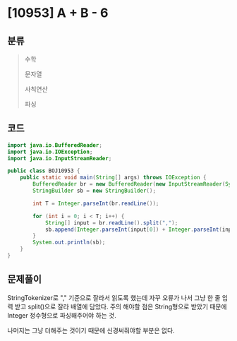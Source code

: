 # [10953] A + B - 6

## 분류
> 수학
>
> 문자열
>
> 사칙연산
>
> 파싱

## 코드
```java
import java.io.BufferedReader;
import java.io.IOException;
import java.io.InputStreamReader;

public class BOJ10953 {
	public static void main(String[] args) throws IOException {
		BufferedReader br = new BufferedReader(new InputStreamReader(System.in));
		StringBuilder sb = new StringBuilder();

		int T = Integer.parseInt(br.readLine());

		for (int i = 0; i < T; i++) {
			String[] input = br.readLine().split(",");
			sb.append(Integer.parseInt(input[0]) + Integer.parseInt(input[1])).append('\n');
		}
		System.out.println(sb);
	}
}
```

## 문제풀이

StringTokenizer로 "," 기준으로 잘라서 읽도록 했는데 자꾸 오류가 나서 그냥 한 줄 입력 받고 split()으로 잘라 배열에 담았다. 주의 해야할 점은 String형으로 받았기 때문에 Integer 정수형으로 파싱해주어야 하는 것.

나머지는 그냥 더해주는 것이기 때문에 신경써줘야할 부분은 없다.